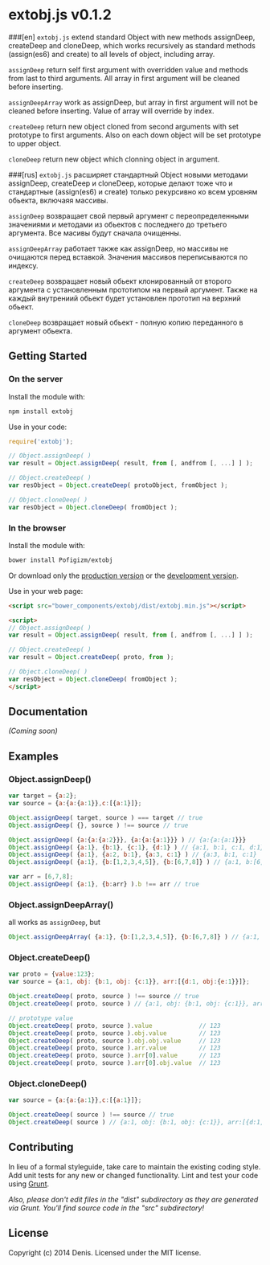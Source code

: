 # extobj.js v0.1.2
###[en]
`extobj.js` extend standard Object with new methods assignDeep, createDeep and cloneDeep, which works recursively as standard methods (assign(es6) and create) to all levels of object, including array.

`assignDeep` return self first argument with overridden value and methods from last to third arguments. All array in first argument will be cleaned before inserting.

`assignDeepArray` work as assignDeep, but array in first argument will not be cleaned before inserting. Value of array will override by index.

`createDeep` return new object cloned from second arguments with set prototype to first arguments. Also on each down object will be set prototype to upper object.

`cloneDeep` return new object which clonning object in argument.

###[rus]
`extobj.js` расширяет стандартный Object новыми методами assignDeep, createDeep и cloneDeep, которые делают тоже что и стандартные (assign(es6) и create) только рекурсивно ко всем уровням обьекта, включаяя массивы.

`assignDeep` возвращает свой первый аргумент с переопределенными значениями и методами из обьектов с последнего до третьего аргумента. Все масивы будут сначала очищенны.

`assignDeepArray` работает также как assignDeep, но массивы не очищаются перед вставкой. Значения массивов переписываются по индексу.

`createDeep` возвращает новый обьект клонированный от второго аргумента с установленным прототипом на первый аргумент. Также на каждый внутрениий обьект будет установлен прототип на верхний обьект.

`cloneDeep` возвращает новый обьект - полную копию переданного в аргумент обьекта.

## Getting Started
### On the server
Install the module with:
```bash
npm install extobj
```

Use in your code:
```javascript
require('extobj');

// Object.assignDeep( )
var result = Object.assignDeep( result, from [, andfrom [, ...] ] );

// Object.createDeep( )
var resObject = Object.createDeep( protoObject, fromObject );

// Object.cloneDeep( )
var resObject = Object.cloneDeep( fromObject );
```

### In the browser
Install the module with:
```bash
bower install Pofigizm/extobj
```
Or download only the [production version][min] or the [development version][max].

[min]: https://raw.githubusercontent.com/Pofigizm/extobj/master/dist/extobj.min.js
[max]: https://raw.githubusercontent.com/Pofigizm/extobj/master/dist/extobj.js

Use in your web page:
```html
<script src="bower_components/extobj/dist/extobj.min.js"></script>

<script>
// Object.assignDeep( )
var result = Object.assignDeep( result, from [, andfrom [, ...] ] );

// Object.createDeep( )
var result = Object.createDeep( proto, from );

// Object.cloneDeep( )
var resObject = Object.cloneDeep( fromObject );
</script>
```

## Documentation
_(Coming soon)_

## Examples

### Object.assignDeep()
```javascript
var target = {a:2};
var source = {a:{a:{a:1}},c:[{a:1}]};

Object.assignDeep( target, source ) === target // true
Object.assignDeep( {}, source ) !== source // true

Object.assignDeep( {a:{a:{a:2}}}, {a:{a:{a:1}}} ) // {a:{a:{a:1}}}
Object.assignDeep( {a:1}, {b:1}, {c:1}, {d:1} ) // {a:1, b:1, c:1, d:1}
Object.assignDeep( {a:1}, {a:2, b:1}, {a:3, c:1} ) // {a:3, b:1, c:1}
Object.assignDeep( {a:1}, {b:[1,2,3,4,5]}, {b:[6,7,8]} ) // {a:1, b:[6,7,8]}

var arr = [6,7,8];
Object.assignDeep( {a:1}, {b:arr} ).b !== arr // true
```

### Object.assignDeepArray()
all works as `assignDeep`, but
```javascript
Object.assignDeepArray( {a:1}, {b:[1,2,3,4,5]}, {b:[6,7,8]} ) // {a:1, b:[6,7,8,4,5]}
```
### Object.createDeep()
```javascript
var proto = {value:123};
var source = {a:1, obj: {b:1, obj: {c:1}}, arr:[{d:1, obj:{e:1}}]};

Object.createDeep( proto, source ) !== source // true
Object.createDeep( proto, source ) // {a:1, obj: {b:1, obj: {c:1}}, arr:[{d:1, obj:{e:1}}]}

// prototype value
Object.createDeep( proto, source ).value             // 123
Object.createDeep( proto, source ).obj.value         // 123
Object.createDeep( proto, source ).obj.obj.value     // 123
Object.createDeep( proto, source ).arr.value         // 123
Object.createDeep( proto, source ).arr[0].value      // 123
Object.createDeep( proto, source ).arr[0].obj.value  // 123
```

### Object.cloneDeep()
```javascript
var source = {a:{a:{a:1}},c:[{a:1}]};

Object.createDeep( source ) !== source // true
Object.createDeep( source ) // {a:1, obj: {b:1, obj: {c:1}}, arr:[{d:1, obj:{e:1}}]}
```

## Contributing
In lieu of a formal styleguide, take care to maintain the existing coding style. Add unit tests for any new or changed functionality. Lint and test your code using [Grunt](http://gruntjs.com/).

_Also, please don't edit files in the "dist" subdirectory as they are generated via Grunt. You'll find source code in the "src" subdirectory!_

## License
 Copyright (c) 2014 Denis. Licensed under the MIT license.
